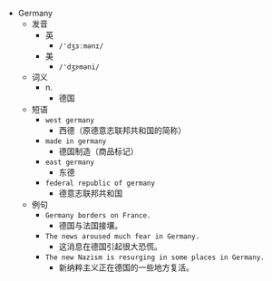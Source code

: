 - Germany
  - 发音
    - 英
      - `/'dʒɜːmənɪ/`
    - 美
      - `/'dʒɝməni/`
  - 词义
    - n.
      - 德国
  - 短语
    - `west germany`
      - 西德（原德意志联邦共和国的简称） 
    - `made in germany`
      - 德国制造（商品标记） 
    - `east germany`
      - 东德 
    - `federal republic of germany`
      - 德意志联邦共和国 
  - 例句
    - `Germany borders on France.`
      - 德国与法国接壤。
    - `The news aroused much fear in Germany.`
      - 这消息在德国引起很大恐慌。
    - `The new Nazism is resurging in some places in Germany.`
      - 新纳粹主义正在德国的一些地方复活。

